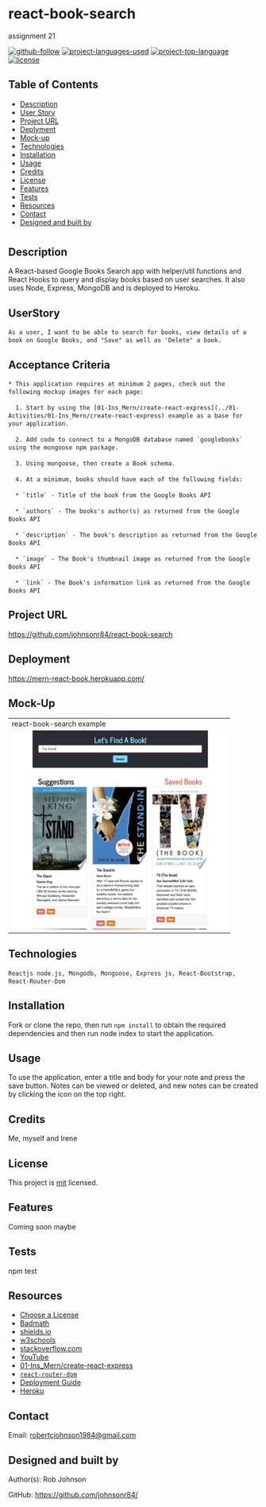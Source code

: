 # react-book-search
assignment 21

  [![github-follow](https://img.shields.io/github/followers/johnsonr84?label=Follow&logoColor=lightgrey&style=social)](https://github.com/johnsonr84)
  [![project-languages-used](https://img.shields.io/github/languages/count/johnsonr84/readme-generator?color=orange)](https://github.com/johnsonr84/react-book-search)
  [![project-top-language](https://img.shields.io/github/languages/top/johnsonr84/readme-generator?color=yellow)](https://github.com/johnsonr84/react-book-search)
  [![license](https://img.shields.io/badge/license-mit-brightgreen.svg)](https://choosealicense.com/licenses/mit/)

  ## Table of Contents 
  * [Description](#Description)
  * [User Story](#UserStory)
  * [Project URL](#Project-URL)
  * [Deplyment](#Deployment)
  * [Mock-up](#Mock-up)
  * [Technologies](#Technologies)
  * [Installation](#Installation)
  * [Usage](#Usage)
  * [Credits](#Credits)
  * [License](#License)
  * [Features](#Features)
  * [Tests](#Tests)
  * [Resources](#Resources)
  * [Contact](#Contact)
  * [Designed and built by](#Designed-and-built-by)
  #
  
  ## Description 
  A React-based Google Books Search app with helper/util functions and React Hooks to query and display books based on user searches. It also uses Node, Express, MongoDB and is deployed to Heroku.

  ## UserStory 
  ```
  As a user, I want to be able to search for books, view details of a book on Google Books, and "Save" as well as 'Delete" a book.
  ```
  ## Acceptance Criteria
  ``` 
  * This application requires at minimum 2 pages, check out the following mockup images for each page:

    1. Start by using the [01-Ins_Mern/create-react-express](../01-Activities/01-Ins_Mern/create-react-express) example as a base for your application.

    2. Add code to connect to a MongoDB database named `googlebooks` using the mongoose npm package.

    3. Using mongoose, then create a Book schema.

    4. At a minimum, books should have each of the following fields:

    * `title` - Title of the book from the Google Books API

    * `authors` - The books's author(s) as returned from the Google Books API

    * `description` - The book's description as returned from the Google Books API

    * `image` - The Book's thumbnail image as returned from the Google Books API

    * `link` - The Book's information link as returned from the Google Books API
  ```
  ## Project URL
  https://github.com/johnsonr84/react-book-search

  ## Deployment
  https://mern-react-book.herokuapp.com/

  ## Mock-Up
  <table>
    <tr>
      <td>react-book-search example</td>
    </tr>
    <tr>
      <td><img src="react-book-search.png" height=400 alt="screenshot of react-book-search"></td>
    </tr>
  </table>

  
  ## Technologies 
  ```
  Reactjs node.js, Mongodb, Mongoose, Express js, React-Bootstrap, React-Router-Dom
  ```

  ## Installation 
  Fork or clone the repo, then run `npm install` to obtain the required dependencies and then run node index to start the application. 

  ## Usage 
  To use the application, enter a title and body for your note and press the save button. Notes can be viewed or deleted, and new notes can be created by clicking the icon on the top right.

  ## Credits 
  Me, myself and Irene 

  ## License 
  This project is [mit](https://choosealicense.com/licenses/mit/) licensed.

  ## Features
  Coming soon maybe 

  ## Tests
  npm test 

  ## Resources
  * [Choose a License](https://choosealicense.com/)
  * [Badmath](https://img.shields.io/github/languages/top/nielsenjared/badmath)
  * [shields.io](https://shields.io/)
  * [w3schools](https://www.w3schools.com/)
  * [stackoverflow.com](https://stackoverflow.com/)
  * [YouTube](https://www.youtube.com/)
  * [01-Ins_Mern/create-react-express](../01-Activities/01-Ins_Mern/create-react-express)
  * [`react-router-dom`](https://github.com/reactjs/react-router)
  * [Deployment Guide](./MongoDBDeploy.md)
  * [Heroku](https://www.heroku.com)


  ## Contact
  Email: robertcjohnson1984@gmail.com 

  ## Designed and built by
  Author(s): Rob Johnson  

  GitHub: https://github.com/johnsonr84/ 
